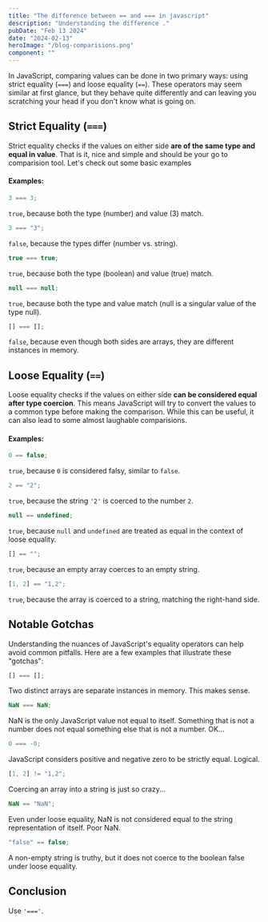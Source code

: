 ```yaml
---
title: "The difference between == and === in javascript"
description: "Understanding the difference ."
pubDate: "Feb 13 2024"
date: "2024-02-13"
heroImage: "/blog-comparisions.png"
component: ""
---
```


In JavaScript, comparing values can be done in two primary ways: using strict equality (`===`) and loose equality (`==`). These operators may seem similar at first glance, but they behave quite differently and can leaving you scratching your head if you don\'t know what is going on.

## Strict Equality (`===`)

Strict equality checks if the values on either side **are of the same type and equal in value**. That is it, nice and simple and should be your go to comparision tool. Let's check out some basic examples

#### Examples:

```javascript
3 === 3;
```

`true`, because both the type (number) and value (3) match.

```javascript
3 === "3";
```

`false`, because the types differ (number vs. string).

```javascript
true === true;
```

`true`, because both the type (boolean) and value (true) match.

```javascript
null === null;
```

`true`, because both the type and value match (null is a singular value of the type null).

```javascript
[] === [];
```

`false`, because even though both sides are arrays, they are different instances in memory.

## Loose Equality (`==`)

Loose equality checks if the values on either side **can be considered equal after type coercion**. This means JavaScript will try to convert the values to a common type before making the comparison. While this can be useful, it can also lead to some almost laughable comparisions.

#### Examples:

```javascript
0 == false;
```

`true`, because `0` is considered falsy, similar to `false`.

```javascript
2 == "2";
```

`true`, because the string `'2'` is coerced to the number `2`.

```javascript
null == undefined;
```

`true`, because `null` and `undefined` are treated as equal in the context of loose equality.

```javascript
[] == "";
```

`true`, because an empty array coerces to an empty string.

```javascript
[1, 2] == "1,2";
```

`true`, because the array is coerced to a string, matching the right-hand side.

## Notable Gotchas

Understanding the nuances of JavaScript's equality operators can help avoid common pitfalls. Here are a few examples that illustrate these "gotchas":

```javascript
[] === [];
```

Two distinct arrays are separate instances in memory. This makes sense.

```javascript
NaN === NaN;
```

NaN is the only JavaScript value not equal to itself. Something that is not a number does not equal something else that is not a number. OK...

```javascript
0 === -0;
```

JavaScript considers positive and negative zero to be strictly equal. Logical.

```javascript
[1, 2] != "1,2";
```

Coercing an array into a string is just so crazy...

```javascript
NaN == "NaN";
```

Even under loose equality, NaN is not considered equal to the string representation of itself. Poor NaN.

```javascript
"false" == false;
```

A non-empty string is truthy, but it does not coerce to the boolean false under loose equality.

## Conclusion

Use `'==='`.
